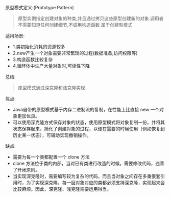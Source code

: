 原型模式定义:(Prototype Pattern)
> 原型实例指定创建对象的种类,并且通过拷贝这些原型创建新的对象.调用者不需要知道任何创建细节,不调用构造函数
> 属于创建型模式

适用场景:
- 1.类初始化消耗的资源较多
- 2.new产生一个对象需要非常繁琐的过程(数据准备,访问权限等)
- 3.构造函数比较复杂
- 4.循环体中生产大量对象时,可读性下降

总结:
> 原型模式通过深克隆和浅克隆实现.

优点:
- Java自带的原型模式基于内存二进制流的复制，在性能上比直接 new 一个对象更加优良。
- 可以使用深克隆方式保存对象的状态，使用原型模式将对象复制一份，并将其状态保存起来，简化了创建对象的过程，以便在需要的时候使用（例如恢复到历史某一状态），可辅助实现撤销操作。

缺点:
- 需要为每一个类都配置一个 clone 方法
- clone 方法位于类的内部，当对已有类进行改造的时候，需要修改代码，违背了开闭原则。
- 当实现深克隆时，需要编写较为复杂的代码，而且当对象之间存在多重嵌套引用时，为了实现深克隆，每一层对象对应的类都必须支持深克隆，实现起来会比较麻烦。因此，深克隆、浅克隆需要运用得当。
